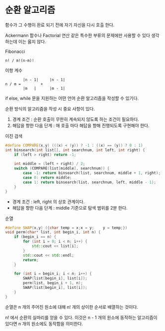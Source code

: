 # 순환 알고리즘

함수가 그 수행이 완료 되기 전에 자기 자신을 다시 호출 한다.

Ackermann 함수나 Factorial 연산 같은 특수한 부류의 문제에만 사용할 수 있다 생각하는데 이는 옳지 않다. 

Fibonacci
```
n! / m!(n-m)!
```

이항 계수
```
        |n - 1|     |n - 1|
n / m =         +  
        |m   |      |m - 1|
```

if else, while 문을 지원하는 어떤 언어 순환 알고리즘을 작성할 수 있기다.

순환 방식의 알고리즘을 작성 시 중요 사항이 있다.

1. 경계 조건 : 순환 호출이 무한히 계속되지 않도록 하는 조건이 필요하다.
2. 해답을 향한 다음 단계 : 매 호출 마다 해답을 향해 진행되도록 구현해야 한다.

이진 검색

```cpp
#define COMPARE(x,y) (((x) < (y)) ? -1 : ((x) == (y)) ? 0 : 1)
int binsearch(int list[], int searchnum, int left, int right) {	
	if (left > right) return -1;
	
	int middle = (left + right) / 2;
	switch (COMPARE(list[middle], searchnum)) {
		case -1: return binsearch(list, searchnum, middle + 1, right);
		case 0: return middle;
		case 1: return binsearch(list, searchnum, left, middle - 1);
	}	
}
```

- 경계 조건 : left, right 의 상호 관계이다.
- 해답을 향한 다음 단계 : middle 기준으로 탐색 범위를 2분 한다.



순열

```cpp
#define SWAP(x,y) ({char temp = x;x = y;	y = temp;})
void perm(char* list, int begin_i, int n) {	
	if (begin_i == n) {		
		for (int i = 0; i < n; i++) {
			std::cout << list[i];
		}
		std::cout << std::endl;
		return;
	}
	
	for (int i = begin_i; i < n; i++) {			
		SWAP(list[begin_i], list[i]);
		perm(list, begin_i + 1, n);
		SWAP(list[begin_i], list[i]);			
	}	
}
```

순열은 n 개의 주어진 원소에 대해 n! 개의 상이한 순서로 배열하는 것이다.

n! 에서 순환의 실마리를 얻을 수 있다. 이것은 n - 1 개의 원소에 동작하는 알고리즘이 있다면 n 개의 원소에도 동작함을 의미한다.